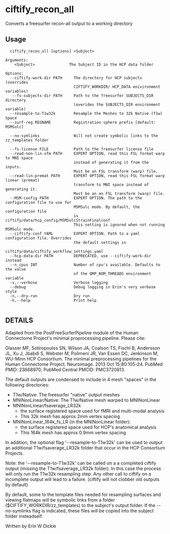 # ciftify_recon_all

Converts a freesurfer recon-all output to a working directory

## Usage

```
  ciftify_recon_all [options] <Subject>

Arguments:
    <Subject>               The Subject ID in the HCP data folder

Options:
  --ciftify-work-dir PATH     The directory for HCP subjects (overrides
                              CIFTIFY_WORKDIR/ HCP_DATA enivironment variables)
   --fs-subjects-dir PATH     Path to the freesurfer SUBJECTS_DIR directory
                              (overides the SUBJECTS_DIR environment variable)
  --resample-to-T1w32k        Resample the Meshes to 32k Native (T1w) Space
  --surf-reg REGNAME          Registration sphere prefix [default: MSMSulc]

  --no-symlinks               Will not create symbolic links to the zz_templates folder

  --fs-license FILE           Path to the freesurfer license file
  --read-non-lin-xfm PATH     EXPERT OPTION, read this FSL format warp to MNI space
                              instead of generating it from the inputs.
                              Must be an FSL transform (warp) file.
  --read-lin-premat PATH      EXPERT OPTION, read this FSL format warp linear (premat)
                              transform to MNI space instead of generating it.
                              Must be an an FSL transform (warp) file.
  --MSM-config PATH           EXPERT OPTION. The path to the configuration file to use for
                              MSMSulc mode. By default, the configuration file
                              is ciftify/data/hcp_config/MSMSulcStrainFinalconf
                              This setting is ignored when not running MSMSulc mode.
  --ciftify-conf YAML         EXPERT OPTION. Path to a yaml configuration file. Overrides
                              the default settings in
                              ciftify/data/ciftify_workflow_settings.yaml
  --hcp-data-dir PATH         DEPRECATED, use --ciftify-work-dir instead
  --n_cpus INT                Number of cpu's available. Defaults to the value
                              of the OMP_NUM_THREADS environment variable
  -v,--verbose                Verbose logging
  --debug                     Debug logging in Erin's very verbose style
  -n,--dry-run                Dry run
  -h,--help                   Print help


```
## DETAILS

Adapted from the PostFreeSurferPipeline module of the Human Connectome
Project's minimal proprocessing pipeline. Please cite:

Glasser MF, Sotiropoulos SN, Wilson JA, Coalson TS, Fischl B, Andersson JL, Xu J,
Jbabdi S, Webster M, Polimeni JR, Van Essen DC, Jenkinson M, WU-Minn HCP Consortium.
The minimal preprocessing pipelines for the Human Connectome Project. Neuroimage. 2013 Oct 15;80:105-24.
PubMed PMID: 23668970; PubMed Central PMCID: PMC3720813.

The default outputs are condensed to include in 4 mesh "spaces" in the following directories:
  + T1w/Native: The freesurfer "native" output meshes
  + MNINonLinear/Native: The T1w/Native mesh warped to MNINonLinear
  + MNINonLinear/fsaverage_LR32k
     + the surface registered space used for fMRI and multi-modal analysis
     + This 32k mesh has approx 2mm vertex spacing
  + MNINonLinear_164k_fs_LR (in the MNINonLinear folder):
     + the surface registered space used for HCP's anatomical analysis
     + This 164k mesh has approx 0.9mm vertex spacing

In addition, the optional flag '--resample-to-T1w32k' can be used to output an
additional T1w/fsaverage_LR32k folder that occur in the HCP Consortium Projects.

Note: the '--resample-to-T1w32k' can be called on a a completed ciftify output (missing
the T1w/fsaverage_LR32k folder). In this case the process will only run the T1w32k resampling step.
Any other call to ciftify on a incomplete output will lead to a failure.
(ciftify will not clobber old outputs by default)

By default, some to the template files needed for resampling surfaces and viewing
flatmaps will be symbolic links from a folder ($CIFTIFY_WORKDIR/zz_templates) to the
subject's output folder. If the --no-symlinks flag is indicated, these files will be
copied into the subject folder insteadself.

Written by Erin W Dickie
